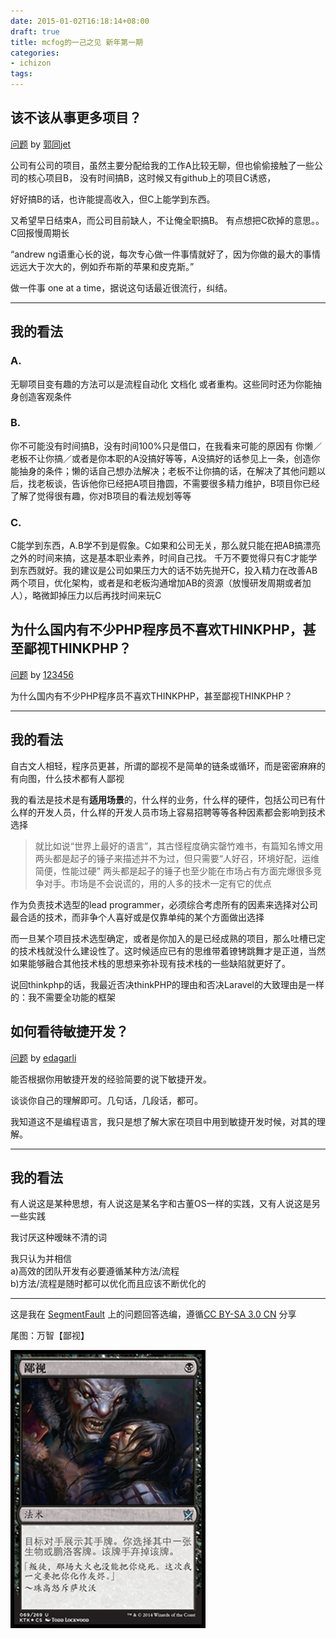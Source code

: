 ```yaml
---
date: 2015-01-02T16:18:14+08:00
draft: true
title: mcfog的一己之见 新年第一期
categories:
- ichizon
tags:
---
```


<!--================================!-->

## 该不该从事更多项目？

[问题](http://segmentfault.com/q/1010000002439221/a-1020000002439395) by [郭同jet](http://segmentfault.com/u/guotong1988)

公司有公司的项目，虽然主要分配给我的工作A比较无聊，但也偷偷接触了一些公司的核心项目B，
没有时间搞B，这时候又有github上的项目C诱惑，

好好搞B的话，也许能提高收入，但C上能学到东西。

又希望早日结束A，而公司目前缺人，不让俺全职搞B。
有点想把C砍掉的意思。。C回报慢周期长



“andrew ng语重心长的说，每次专心做一件事情就好了，因为你做的最大的事情远远大于次大的，例如乔布斯的苹果和皮克斯。”

做一件事 one at a time，据说这句话最近很流行，纠结。

---

## 我的看法

### A.
无聊项目变有趣的方法可以是流程自动化 文档化 或者重构。这些同时还为你能抽身创造客观条件

### B.
 你不可能没有时间搞B，没有时间100%只是借口，在我看来可能的原因有 你懒／老板不让你搞／或者是你本职的A没搞好等等，A没搞好的话参见上一条，创造你能抽身的条件；懒的话自己想办法解决；老板不让你搞的话，在解决了其他问题以后，找老板谈，告诉他你已经把A项目撸圆，不需要很多精力维护，B项目你已经了解了觉得很有趣，你对B项目的看法规划等等

### C. 
C能学到东西，A.B学不到是假象。C如果和公司无关，那么就只能在把AB搞漂亮之外的时间来搞，这是基本职业素养，时间自己找。 千万不要觉得只有C才能学到东西就好。我的建议是公司如果压力大的话不妨先抛开C，投入精力在改善AB两个项目，优化架构，或者是和老板沟通增加AB的资源（放慢研发周期或者加人），略微卸掉压力以后再找时间来玩C

<!--================================!-->

## 为什么国内有不少PHP程序员不喜欢THINKPHP，甚至鄙视THINKPHP？

[问题](http://segmentfault.com/q/1010000002443290) by [123456](http://segmentfault.com/u/xiaohuaer)

为什么国内有不少PHP程序员不喜欢THINKPHP，甚至鄙视THINKPHP？

---

## 我的看法

自古文人相轻，程序员更甚，所谓的鄙视不是简单的链条或循环，而是密密麻麻的有向图，什么技术都有人鄙视

我的看法是技术是有**适用场景**的，什么样的业务，什么样的硬件，包括公司已有什么样的开发人员，什么样的开发人员市场上容易招聘等等各种因素都会影响到技术选择

> 就比如说“世界上最好的语言”，其古怪程度确实罄竹难书，有篇知名博文用两头都是起子的锤子来描述并不为过，但只需要“人好召，环境好配，运维简便，性能过硬” 两头都是起子的锤子也至少能在市场占有方面完爆很多竞争对手。市场是不会说谎的，用的人多的技术一定有它的优点

作为负责技术选型的lead programmer，必须综合考虑所有的因素来选择对公司最合适的技术，而非争个人喜好或是仅靠单纯的某个方面做出选择

而一旦某个项目技术选型确定，或者是你加入的是已经成熟的项目，那么吐槽已定的技术栈就没什么建设性了。这时候适应已有的思维带着镣铐跳舞才是正道，当然如果能够融合其他技术栈的思想来弥补现有技术栈的一些缺陷就更好了。

说回thinkphp的话，我最近否决thinkPHP的理由和否决Laravel的大致理由是一样的：我不需要全功能的框架

<!--================================!-->

## 如何看待敏捷开发？

[问题](http://segmentfault.com/q/1010000000487553) by [edagarli](http://segmentfault.com/u/edagarli)

能否根据你用敏捷开发的经验简要的说下敏捷开发。

谈谈你自己的理解即可。几句话，几段话，都可。

我知道这不是编程语言，我只是想了解大家在项目中用到敏捷开发时候，对其的理解。

---

## 我的看法

有人说这是某种思想，有人说这是某名字和古董OS一样的实践，又有人说这是另一些实践

我讨厌这种暧昧不清的词

我只认为并相信  
a)高效的团队开发有必要遵循某种方法/流程  
b)方法/流程是随时都可以优化而且应该不断优化的

----

这是我在 [SegmentFault](http://segmentfault.com/) 上的问题回答选编，遵循[CC BY-SA 3.0 CN](http://creativecommons.org/licenses/by-sa/3.0/cn/) 分享

尾图：万智【鄙视】

![](/img/2015-q1/ktk69.jpg)